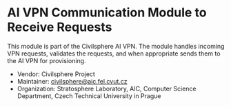 # AI VPN Communication Module to Receive Requests

This module is part of the Civilsphere AI VPN. The module handles incoming
VPN requests, validates the requests, and when appropriate sends them to the AI
VPN for provisioning.

- Vendor: Civilsphere Project
- Maintainer: civilsphere@aic.fel.cvut.cz
- Organization: Stratosphere Laboratory, AIC, Computer Science Department, Czech Technical University in Prague
